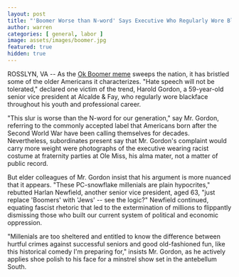 ```yaml
---
layout: post
title: "'Boomer Worse than N-word' Says Executive Who Regularly Wore Blackface"
author: warren
categories: [ general, labor ]
image: assets/images/boomer.jpg
featured: true
hidden: true
---
```


ROSSLYN, VA -- As the [Ok Boomer meme](https://www.nbcnews.com/better/lifestyle/ok-boomer-diving-generation-what-does-it-mean-ncna1077261) sweeps the nation, it has bristled some of the older Americans it characterizes. "Hate speech will not be tolerated," declared one victim of the trend, Harold Gordon, a 59-year-old senior vice president at Alcalde & Fay, who regularly wore blackface throughout his youth and professional career.

"This slur is worse than the N-word for our generation," say Mr. Gordon, referring to the commonly accepted label that Americans born after the Second World War have been calling themselves for decades. Nevertheless, subordinates present say that Mr. Gordon's complaint would carry more weight were photographs of the executive wearing racist costume at fraternity parties at Ole Miss, his alma mater, not a matter of public record.

But elder colleagues of Mr. Gordon insist that his argument is more nuanced that it appears. "These PC-snowflake millenials are plain hypocrites," rebutted Harlan Newfield, another senior vice president, aged 63, "just replace 'Boomers' with 'Jews' -- see the logic?" Newfield continued, equating fascist rhetoric that led to the extermination of millions to flippantly dismissing those who built our current system of political and economic oppression. 

"Millenials are too sheltered and entitled to know the difference between hurtful crimes against successful seniors and good old-fashioned fun, like this historical comedy I'm preparing for," insists Mr. Gordon, as he actively applies shoe polish to his face for a minstrel show set in the antebellum South.
